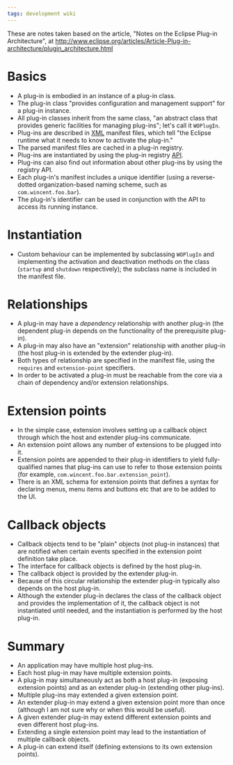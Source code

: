 ```yaml
---
tags: development wiki
---
```


These are notes taken based on the article, "Notes on the Eclipse Plug-in Architecture", at <http://www.eclipse.org/articles/Article-Plug-in-architecture/plugin_architecture.html>

# Basics

-   A plug-in is embodied in an instance of a plug-in class.
-   The plug-in class "provides configuration and management support" for a plug-in instance.
-   All plug-in classes inherit from the same class, "an abstract class that provides generic facilities for managing plug-ins"; let's call it `WOPlugIn`.
-   Plug-ins are described in [XML](/wiki/XML) manifest files, which tell "the Eclipse runtime what it needs to know to activate the plug-in."
-   The parsed manifest files are cached in a plug-in registry.
-   Plug-ins are instantiated by using the plug-in registry [API](/wiki/API).
-   Plug-ins can also find out information about other plug-ins by using the registry API.
-   Each plug-in's manifest includes a unique identifier (using a reverse-dotted organization-based naming scheme, such as `com.wincent.foo.bar`).
-   The plug-in's identifier can be used in conjunction with the API to access its running instance.

# Instantiation

-   Custom behaviour can be implemented by subclassing `WOPlugIn` and implementing the activation and deactivation methods on the class (`startup` and `shutdown` respectively); the subclass name is included in the manifest file.

# Relationships

-   A plug-in may have a *dependency* relationship with another plug-in (the dependent plug-in depends on the functionality of the prerequisite plug-in).
-   A plug-in may also have an "extension" relationship with another plug-in (the host plug-in is extended by the extender plug-in).
-   Both types of relationship are specified in the manifest file, using the `requires` and `extension-point` specifiers.
-   In order to be activated a plug-in must be reachable from the core via a chain of dependency and/or extension relationships.

# Extension points

-   In the simple case, extension involves setting up a callback object through which the host and extender plug-ins communicate.
-   An extension point allows any number of extensions to be plugged into it.
-   Extension points are appended to their plug-in identifiers to yield fully-qualified names that plug-ins can use to refer to those extension points (for example, `com.wincent.foo.bar.extension_point`).
-   There is an XML schema for extension points that defines a syntax for declaring menus, menu items and buttons etc that are to be added to the UI.

# Callback objects

-   Callback objects tend to be "plain" objects (not plug-in instances) that are notified when certain events specified in the extension point definition take place.
-   The interface for callback objects is defined by the host plug-in.
-   The callback object is provided by the extender plug-in.
-   Because of this circular relationship the extender plug-in typically also depends on the host plug-in.
-   Although the extender plug-in declares the class of the callback object and provides the implementation of it, the callback object is not instantiated until needed, and the instantiation is performed by the host plug-in.

# Summary

-   An application may have multiple host plug-ins.
-   Each host plug-in may have multiple extension points.
-   A plug-in may simultaneously act as both a host plug-in (exposing extension points) and as an extender plug-in (extending other plug-ins).
-   Multiple plug-ins may extended a given extension point.
-   An extender plug-in may extend a given extension point more than once (although I am not sure why or when this would be useful).
-   A given extender plug-in may extend different extension points and even different host plug-ins.
-   Extending a single extension point may lead to the instantiation of multiple callback objects.
-   A plug-in can extend itself (defining extensions to its own extension points).
